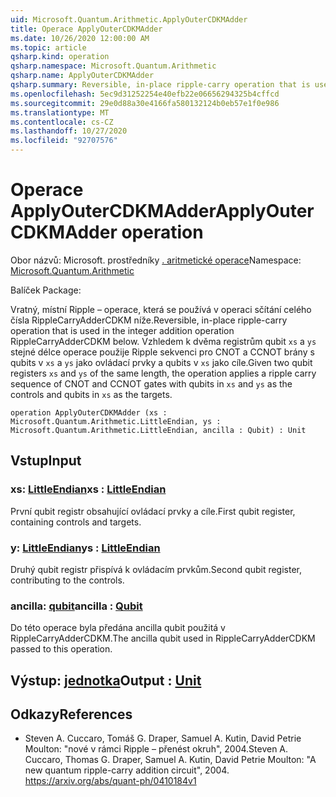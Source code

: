 ```yaml
---
uid: Microsoft.Quantum.Arithmetic.ApplyOuterCDKMAdder
title: Operace ApplyOuterCDKMAdder
ms.date: 10/26/2020 12:00:00 AM
ms.topic: article
qsharp.kind: operation
qsharp.namespace: Microsoft.Quantum.Arithmetic
qsharp.name: ApplyOuterCDKMAdder
qsharp.summary: Reversible, in-place ripple-carry operation that is used in the integer addition operation RippleCarryAdderCDKM below. Given two qubit registers `xs` and `ys` of the same length, the operation applies a ripple carry sequence of CNOT and CCNOT gates with qubits in `xs` and `ys` as the controls and qubits in `xs` as the targets.
ms.openlocfilehash: 5ec9d31252254e40efb22e06656294325b4cffcd
ms.sourcegitcommit: 29e0d88a30e4166fa580132124b0eb57e1f0e986
ms.translationtype: MT
ms.contentlocale: cs-CZ
ms.lasthandoff: 10/27/2020
ms.locfileid: "92707576"
---
```

# <a name="applyoutercdkmadder-operation"></a><span data-ttu-id="88530-102">Operace ApplyOuterCDKMAdder</span><span class="sxs-lookup"><span data-stu-id="88530-102">ApplyOuterCDKMAdder operation</span></span>

<span data-ttu-id="88530-103">Obor názvů: Microsoft. prostředníky [. aritmetické operace](xref:Microsoft.Quantum.Arithmetic)</span><span class="sxs-lookup"><span data-stu-id="88530-103">Namespace: [Microsoft.Quantum.Arithmetic](xref:Microsoft.Quantum.Arithmetic)</span></span>

<span data-ttu-id="88530-104">Balíček [](https://nuget.org/packages/)</span><span class="sxs-lookup"><span data-stu-id="88530-104">Package: [](https://nuget.org/packages/)</span></span>


<span data-ttu-id="88530-105">Vratný, místní Ripple – operace, která se používá v operaci sčítání celého čísla RippleCarryAdderCDKM níže.</span><span class="sxs-lookup"><span data-stu-id="88530-105">Reversible, in-place ripple-carry operation that is used in the integer addition operation RippleCarryAdderCDKM below.</span></span>
<span data-ttu-id="88530-106">Vzhledem k dvěma registrům qubit `xs` a `ys` stejné délce operace použije Ripple sekvenci pro CNOT a CCNOT brány s qubits v `xs` a `ys` jako ovládací prvky a qubits v `xs` jako cíle.</span><span class="sxs-lookup"><span data-stu-id="88530-106">Given two qubit registers `xs` and `ys` of the same length, the operation applies a ripple carry sequence of CNOT and CCNOT gates with qubits in `xs` and `ys` as the controls and qubits in `xs` as the targets.</span></span>

```qsharp
operation ApplyOuterCDKMAdder (xs : Microsoft.Quantum.Arithmetic.LittleEndian, ys : Microsoft.Quantum.Arithmetic.LittleEndian, ancilla : Qubit) : Unit
```


## <a name="input"></a><span data-ttu-id="88530-107">Vstup</span><span class="sxs-lookup"><span data-stu-id="88530-107">Input</span></span>

### <a name="xs--littleendian"></a><span data-ttu-id="88530-108">xs: [LittleEndian](xref:Microsoft.Quantum.Arithmetic.LittleEndian)</span><span class="sxs-lookup"><span data-stu-id="88530-108">xs : [LittleEndian](xref:Microsoft.Quantum.Arithmetic.LittleEndian)</span></span>

<span data-ttu-id="88530-109">První qubit registr obsahující ovládací prvky a cíle.</span><span class="sxs-lookup"><span data-stu-id="88530-109">First qubit register, containing controls and targets.</span></span>


### <a name="ys--littleendian"></a><span data-ttu-id="88530-110">y: [LittleEndian](xref:Microsoft.Quantum.Arithmetic.LittleEndian)</span><span class="sxs-lookup"><span data-stu-id="88530-110">ys : [LittleEndian](xref:Microsoft.Quantum.Arithmetic.LittleEndian)</span></span>

<span data-ttu-id="88530-111">Druhý qubit registr přispívá k ovládacím prvkům.</span><span class="sxs-lookup"><span data-stu-id="88530-111">Second qubit register, contributing to the controls.</span></span>


### <a name="ancilla--qubit"></a><span data-ttu-id="88530-112">ancilla: [qubit](xref:microsoft.quantum.lang-ref.qubit)</span><span class="sxs-lookup"><span data-stu-id="88530-112">ancilla : [Qubit](xref:microsoft.quantum.lang-ref.qubit)</span></span>

<span data-ttu-id="88530-113">Do této operace byla předána ancilla qubit použitá v RippleCarryAdderCDKM.</span><span class="sxs-lookup"><span data-stu-id="88530-113">The ancilla qubit used in RippleCarryAdderCDKM passed to this operation.</span></span>



## <a name="output--unit"></a><span data-ttu-id="88530-114">Výstup: [jednotka](xref:microsoft.quantum.lang-ref.unit)</span><span class="sxs-lookup"><span data-stu-id="88530-114">Output : [Unit](xref:microsoft.quantum.lang-ref.unit)</span></span>



## <a name="references"></a><span data-ttu-id="88530-115">Odkazy</span><span class="sxs-lookup"><span data-stu-id="88530-115">References</span></span>

- <span data-ttu-id="88530-116">Steven A. Cuccaro, Tomáš G. Draper, Samuel A. Kutin, David Petrie Moulton: "nové v rámci Ripple – přenést okruh", 2004.</span><span class="sxs-lookup"><span data-stu-id="88530-116">Steven A. Cuccaro, Thomas G. Draper, Samuel A. Kutin, David Petrie Moulton: "A new quantum ripple-carry addition circuit", 2004.</span></span>
  https://arxiv.org/abs/quant-ph/0410184v1